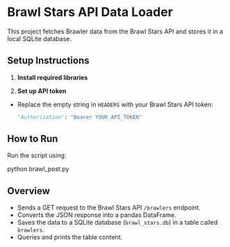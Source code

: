 # Brawl Stars API Data Loader

This project fetches Brawler data from the Brawl Stars API and stores it in a local SQLite database.

## Setup Instructions

1. **Install required libraries**

2. **Set up API token**
- Replace the empty string in `HEADERS` with your Brawl Stars API token:
  ```python
  "Authorization": "Bearer YOUR_API_TOKEN"
  ```
## How to Run

Run the script using:

python brawl_post.py

## Overview

- Sends a GET request to the Brawl Stars API `/brawlers` endpoint.
- Converts the JSON response into a pandas DataFrame.
- Saves the data to a SQLite database (`brawl_stars.db`) in a table called `brawlers`.
- Queries and prints the table content.
